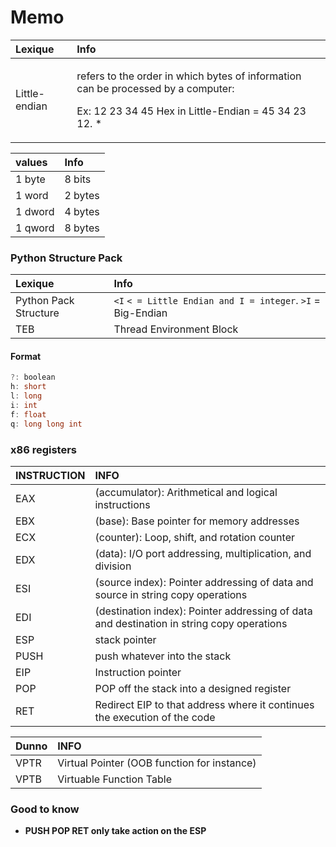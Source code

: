 # Memo



<table>
  <thead>
    <tr>
      <th style="text-align:left">Lexique</th>
      <th style="text-align:left">Info</th>
    </tr>
  </thead>
  <tbody>
    <tr>
      <td style="text-align:left">Little-endian</td>
      <td style="text-align:left">
        <p>refers to the order in which bytes of information can be processed by
          a computer:</p>
        <p>Ex: 12 23 34 45 Hex in Little-Endian = 45 34 23 12. *</p>
      </td>
    </tr>
  </tbody>
</table>

| values | Info |
| :--- | :--- |
| 1 byte | 8 bits |
| 1 word | 2 bytes |
| 1 dword | 4 bytes |
| 1 qword | 8 bytes |

### Python Structure Pack

| Lexique | Info |
| :--- | :--- |
| Python Pack Structure | `<I` `< = Little Endian and I = integer`. `>I` = Big-Endian |
| TEB | Thread Environment Block |

#### Format

```csharp
?: boolean
h: short 
l: long
i: int
f: float
q: long long int
```

### x86 registers

| INSTRUCTION | INFO |
| :--- | :--- |
| EAX | \(accumulator\): Arithmetical and logical instructions |
| EBX | \(base\): Base pointer for memory addresses |
| ECX | \(counter\): Loop, shift, and rotation counter |
| EDX | \(data\): I/O port addressing, multiplication, and division |
| ESI | \(source index\): Pointer addressing of data and source in string copy operations |
| EDI | \(destination index\): Pointer addressing of data and destination in string copy operations |
| ESP | stack pointer |
| PUSH | push whatever into the stack |
| EIP | Instruction pointer |
| POP | POP off the stack into a designed register |
| RET | Redirect EIP to that address where it continues the execution of the code |

| Dunno | INFO |
| :--- | :--- |
| VPTR | Virtual Pointer \(OOB function for instance\) |
| VPTB | Virtuable Function Table |

### Good to know

* **PUSH POP RET only take action on the ESP** 



